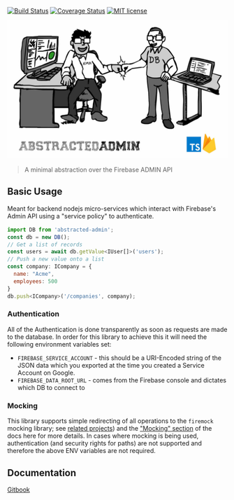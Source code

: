 [![Build Status](https://travis-ci.org/forest-fre/abstracted-admin.svg?branch=master)](https://travis-ci.org/forest-fre/abstracted-admin.svg?branch=master)
[![Coverage Status](https://coveralls.io/repos/github/forest-fre/abstracted-admin/badge.svg?branch=master)](https://coveralls.io/github/forest-fre/abstracted-admin?branch=master)
[![MIT license](https://img.shields.io/badge/license-MIT-brightgreen.svg)](https://opensource.org/licenses/MIT)

![ ](./docs/images/abstracted-admin.jpg)
> A minimal abstraction over the Firebase ADMIN API

## Basic Usage 
Meant for backend nodejs micro-services which interact with Firebase's Admin API using a "service policy" to authenticate.

```js
import DB from 'abstracted-admin';
const db = new DB();
// Get a list of records
const users = await db.getValue<IUser[]>('users');
// Push a new value onto a list
const company: ICompany = {
  name: "Acme",
  employees: 500
}
db.push<ICompany>('/companies', company);
```

### Authentication
All of the Authentication is done transparently as soon as requests are made to the database. In order for this library to achieve this it will need the following environment variables set:

- `FIREBASE_SERVICE_ACCOUNT` - this should be a URI-Encoded string of the JSON data which you exported at the time you created a Service Account on Google.
- `FIREBASE_DATA_ROOT_URL` - comes from the Firebase console and dictates which DB to connect to

### Mocking
This library supports simple redirecting of all operations to the `firemock` mocking library; see [related projects](docs/related.md)) and the ["Mocking" section](docs/mocking.md) of the docs here for more details. In cases where mocking is being used, authentication (and security rights for paths) are not supported and therefore the above ENV variables are not required.

## Documentation

[Gitbook](https://forest-fire.gitbooks.io/abstracted-admin/content/)
